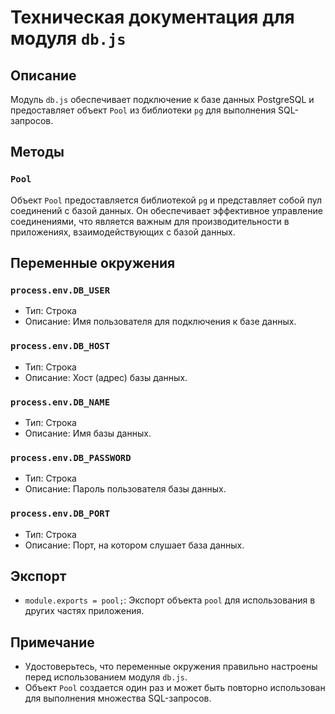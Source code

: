 # Техническая документация для модуля `db.js`

## Описание
Модуль `db.js` обеспечивает подключение к базе данных PostgreSQL и предоставляет объект `Pool` из библиотеки `pg` для выполнения SQL-запросов.

## Методы

### `Pool`
Объект `Pool` предоставляется библиотекой `pg` и представляет собой пул соединений с базой данных. Он обеспечивает эффективное управление соединениями, что является важным для производительности в приложениях, взаимодействующих с базой данных.

## Переменные окружения

### `process.env.DB_USER`
- Тип: Строка
- Описание: Имя пользователя для подключения к базе данных.

### `process.env.DB_HOST`
- Тип: Строка
- Описание: Хост (адрес) базы данных.

### `process.env.DB_NAME`
- Тип: Строка
- Описание: Имя базы данных.

### `process.env.DB_PASSWORD`
- Тип: Строка
- Описание: Пароль пользователя базы данных.

### `process.env.DB_PORT`
- Тип: Строка
- Описание: Порт, на котором слушает база данных.

## Экспорт
- `module.exports = pool;`: Экспорт объекта `pool` для использования в других частях приложения.

## Примечание
- Удостоверьтесь, что переменные окружения правильно настроены перед использованием модуля `db.js`.
- Объект `Pool` создается один раз и может быть повторно использован для выполнения множества SQL-запросов.